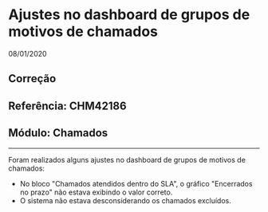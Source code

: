 # Ajustes no dashboard de grupos de motivos de chamados
08/01/2020
## Correção
## Referência: CHM42186
## Módulo: Chamados
***

Foram realizados alguns ajustes no dashboard de grupos de motivos de chamados:

* No bloco "Chamados atendidos dentro do SLA", o gráfico "Encerrados no prazo" não estava exibindo o valor correto. <br />
* O sistema não estava desconsiderando os chamados excluídos. <br />

